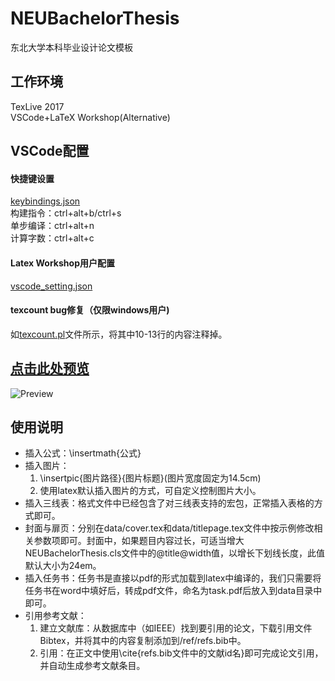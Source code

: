 NEUBachelorThesis
=================

东北大学本科毕业设计论文模板

工作环境
--------
TexLive 2017  
VSCode+LaTeX Workshop(Alternative)

VSCode配置
----------
#### 快捷键设置
[keybindings.json](keybindings.json)  
构建指令：ctrl+alt+b/ctrl+s  
单步编译：ctrl+alt+n  
计算字数：ctrl+alt+c  
#### Latex Workshop用户配置
[vscode_setting.json](vscode_setting.json)
#### texcount bug修复（仅限windows用户)
如[texcount.pl](texcount.pl)文件所示，将其中10-13行的内容注释掉。

[点击此处预览](main.pdf)
-----------------------

![Preview](figures/main.jpg)

使用说明
-------
* 插入公式：\insertmath{公式}  
* 插入图片：
    1. \insertpic{图片路径}{图片标题}(图片宽度固定为14.5cm)
    2. 使用latex默认插入图片的方式，可自定义控制图片大小。
* 插入三线表：格式文件中已经包含了对三线表支持的宏包，正常插入表格的方式即可。
* 封面与扉页：分别在data/cover.tex和data/titlepage.tex文件中按示例修改相关参数项即可。封面中，如果题目内容过长，可适当增大NEUBachelorThesis.cls文件中的\@title@width值，以增长下划线长度，此值默认大小为24em。
* 插入任务书：任务书是直接以pdf的形式加载到latex中编译的，我们只需要将任务书在word中填好后，转成pdf文件，命名为task.pdf后放入到data目录中即可。
* 引用参考文献：
    1. 建立文献库：从数据库中（如IEEE）找到要引用的论文，下载引用文件Bibtex，并将其中的内容复制添加到/ref/refs.bib中。
    2. 引用：在正文中使用\cite{refs.bib文件中的文献id名}即可完成论文引用，并自动生成参考文献条目。